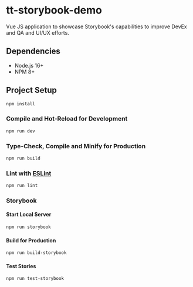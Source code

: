 # tt-storybook-demo

Vue JS application to showcase Storybook's capabilities to improve DevEx and QA and UI/UX efforts.

## Dependencies

- Node.js 16+
- NPM 8+

## Project Setup

```sh
npm install
```

### Compile and Hot-Reload for Development

```sh
npm run dev
```

### Type-Check, Compile and Minify for Production

```sh
npm run build
```

### Lint with [ESLint](https://eslint.org/)

```sh
npm run lint
```

### Storybook

#### Start Local Server

```sh
npm run storybook
```

#### Build for Production

```sh
npm run build-storybook
```

#### Test Stories

```sh
npm run test-storybook
```
